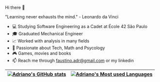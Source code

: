 Hi there 👋

"Learning never exhausts the mind."  - Leonardo da Vinci


- 💻 Studying Software Engineering as a Cadet at École 42 São Paulo
- 🎓 Graduated Mechanical Engineer
- 📈 Worked with analysis in many fields
- 🔮 Passionate about Tech, Math and Psycology
- 🎮 Games, movies and books
- 📫 Reach me through faustino.adr@gmail.com or my linkedin

| [![Adriano's GitHub stats](https://github-readme-stats.vercel.app/api?username=adrianofaus&count_private=true&show_icons=true&hide=issues&hide_border=true&theme=tokyonight)](https://github.com/adrianofaus?tab=repositories) | [![Adriano's Most used Languages](https://github-readme-stats.vercel.app/api/top-langs/?username=adrianofaus&layout=compact&hide_border=true&theme=tokyonight)](https://github.com/adrianofaus?tab=repositories) |
|:-:|:-:|



